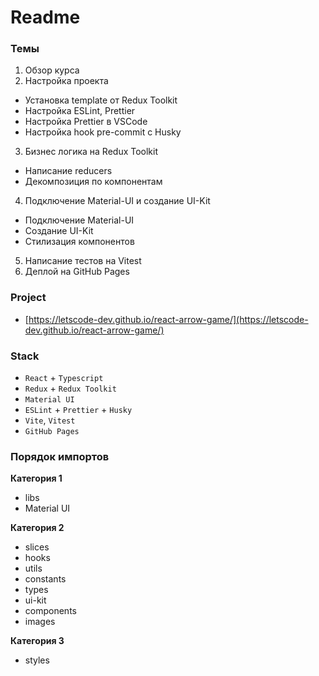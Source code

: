 # Readme

### Темы

1. Обзор курса
2. Настройка проекта

- Установка template от Redux Toolkit
- Настройка ESLint, Prettier
- Настройка Prettier в VSCode
- Настройка hook pre-commit с Husky

3. Бизнес логика на Redux Toolkit

- Написание reducers
- Декомпозиция по компонентам

4. Подключение Material-UI и создание UI-Kit

- Подключение Material-UI
- Создание UI-Kit
- Стилизация компонентов

5. Написание тестов на Vitest
6. Деплой на GitHub Pages

### Project

- [https://letscode-dev.github.io/react-arrow-game/](https://letscode-dev.github.io/react-arrow-game/)

### Stack

- `React` + `Typescript`
- `Redux` + `Redux Toolkit`
- `Material UI`
- `ESLint` + `Prettier` + `Husky`
- `Vite`, `Vitest`
- `GitHub Pages`

### Порядок импортов

**Категория 1**

- libs
- Material UI

**Категория 2**

- slices
- hooks
- utils
- constants
- types
- ui-kit
- components
- images

**Категория 3**

- styles
